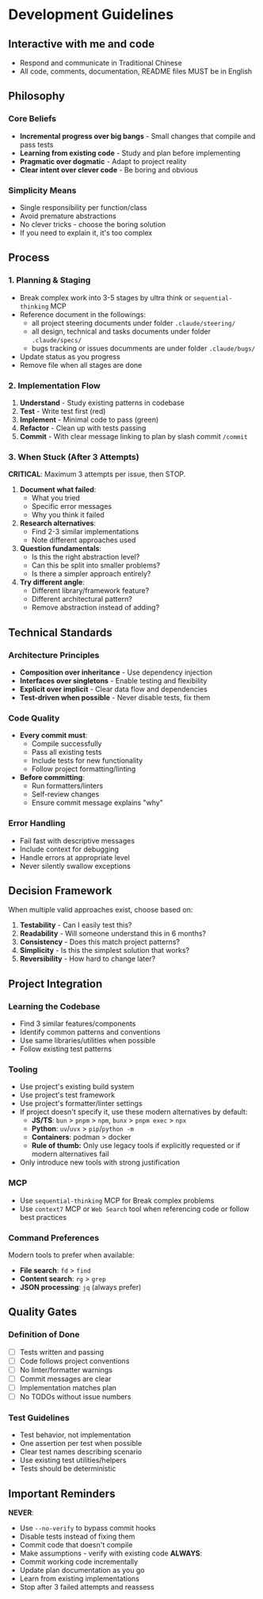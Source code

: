 # Development Guidelines
## Interactive with me and code
- Respond and communicate in Traditional Chinese
- All code, comments, documentation, README files MUST be in English
## Philosophy
### Core Beliefs
- **Incremental progress over big bangs** - Small changes that compile and pass tests
- **Learning from existing code** - Study and plan before implementing
- **Pragmatic over dogmatic** - Adapt to project reality
- **Clear intent over clever code** - Be boring and obvious
### Simplicity Means
- Single responsibility per function/class
- Avoid premature abstractions
- No clever tricks - choose the boring solution
- If you need to explain it, it's too complex
## Process
### 1. Planning & Staging
- Break complex work into 3-5 stages by ultra think or `sequential-thinking` MCP
- Reference document in the followings:
  - all project steering documents under folder `.claude/steering/`
  - all design, technical and tasks documents under folder `.claude/specs/`
  - bugs tracking or issues documments are under folder `.claude/bugs/`
- Update status as you progress
- Remove file when all stages are done
### 2. Implementation Flow
1. **Understand** - Study existing patterns in codebase
2. **Test** - Write test first (red)
3. **Implement** - Minimal code to pass (green)
4. **Refactor** - Clean up with tests passing
5. **Commit** - With clear message linking to plan by slash commit `/commit`
### 3. When Stuck (After 3 Attempts)
**CRITICAL**: Maximum 3 attempts per issue, then STOP.
1. **Document what failed**:
   - What you tried
   - Specific error messages
   - Why you think it failed
2. **Research alternatives**:
   - Find 2-3 similar implementations
   - Note different approaches used
3. **Question fundamentals**:
   - Is this the right abstraction level?
   - Can this be split into smaller problems?
   - Is there a simpler approach entirely?
4. **Try different angle**:
   - Different library/framework feature?
   - Different architectural pattern?
   - Remove abstraction instead of adding?
## Technical Standards
### Architecture Principles
- **Composition over inheritance** - Use dependency injection
- **Interfaces over singletons** - Enable testing and flexibility
- **Explicit over implicit** - Clear data flow and dependencies
- **Test-driven when possible** - Never disable tests, fix them
### Code Quality
- **Every commit must**:
  - Compile successfully
  - Pass all existing tests
  - Include tests for new functionality
  - Follow project formatting/linting
- **Before committing**:
  - Run formatters/linters
  - Self-review changes
  - Ensure commit message explains "why"
### Error Handling
- Fail fast with descriptive messages
- Include context for debugging
- Handle errors at appropriate level
- Never silently swallow exceptions
## Decision Framework
When multiple valid approaches exist, choose based on:
1. **Testability** - Can I easily test this?
2. **Readability** - Will someone understand this in 6 months?
3. **Consistency** - Does this match project patterns?
4. **Simplicity** - Is this the simplest solution that works?
5. **Reversibility** - How hard to change later?
## Project Integration
### Learning the Codebase
- Find 3 similar features/components
- Identify common patterns and conventions
- Use same libraries/utilities when possible
- Follow existing test patterns
### Tooling
- Use project's existing build system
- Use project's test framework
- Use project's formatter/linter settings
- If project doesn't specify it, use these modern alternatives by default:
  - **JS/TS**: `bun` > `pnpm` > `npm`, `bunx` > `pnpm exec` > `npx`
  - **Python**: `uv`/`uvx` > `pip`/`python -m`
  - **Containers**: podman > docker
  - **Rule of thumb:** Only use legacy tools if explicitly requested or if modern alternatives fail
- Only introduce new tools with strong justification
### MCP
- Use `sequential-thinking` MCP for Break complex problems
- Use `context7` MCP or `Web Search` tool when referencing code or follow best practices
### Command Preferences
Modern tools to prefer when available:
- **File search**: `fd` > `find`
- **Content search**: `rg` > `grep`
- **JSON processing**: `jq` (always prefer)
## Quality Gates
### Definition of Done
- [ ] Tests written and passing
- [ ] Code follows project conventions
- [ ] No linter/formatter warnings
- [ ] Commit messages are clear
- [ ] Implementation matches plan
- [ ] No TODOs without issue numbers
### Test Guidelines
- Test behavior, not implementation
- One assertion per test when possible
- Clear test names describing scenario
- Use existing test utilities/helpers
- Tests should be deterministic
## Important Reminders
**NEVER**:
- Use `--no-verify` to bypass commit hooks
- Disable tests instead of fixing them
- Commit code that doesn't compile
- Make assumptions - verify with existing code
**ALWAYS**:
- Commit working code incrementally
- Update plan documentation as you go
- Learn from existing implementations
- Stop after 3 failed attempts and reassess
